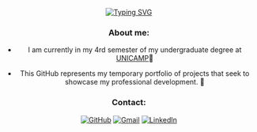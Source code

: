<center> 

[![Typing SVG](https://readme-typing-svg.demolab.com?font=Fira+Code&pause=1000&width=435&lines=Hey!+I'm+Leonardo+B.+Schroeder)](https://git.io/typing-svg)

### About me:

- I am currently in my 4rd semester of my undergraduate degree at [UNICAMP](https://www.topuniversities.com/universities/universidade-estadual-de-campinas-unicamp)🥇

- This GitHub represents my temporary portfolio of projects that seek to showcase my professional development. 🚀

### Contact:

[![GitHub](https://img.shields.io/badge/GitHub-100000?style=for-the-badge&logo=github&logoColor=white)](https://github.com/Leonardo-Schroeder) [![Gmail](https://img.shields.io/badge/Gmail-D14836?style=for-the-badge&logo=gmail&logoColor=white)](leonardo.schroeder02@gmail.com) [![LinkedIn](https://img.shields.io/badge/LinkedIn-0077B5?style=for-the-badge&logo=linkedin&logoColor=white)](https://www.linkedin.com/feed/)

</center>
